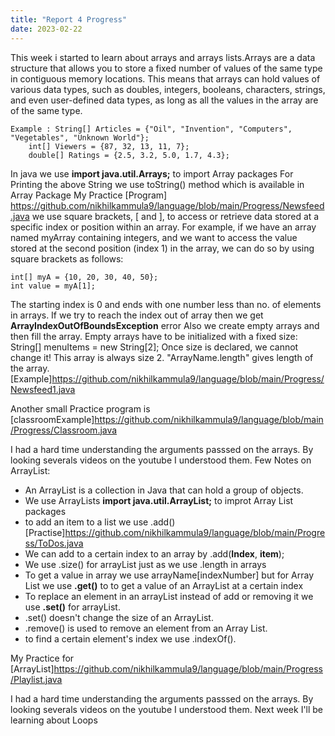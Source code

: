 ```yaml
---
title: "Report 4 Progress"
date: 2023-02-22
---
```

This week i started to learn about arrays and arrays lists.Arrays are a data structure that allows you to store a fixed number of values of the same type in contiguous memory locations. This means that arrays can hold values of various data types, such as doubles, integers, booleans, characters, strings, and even user-defined data types, as long as all the values in the array are of the same type.
```
Example : String[] Articles = {"Oil", "Invention", "Computers", "Vegetables", "Unknown World"};
    int[] Viewers = {87, 32, 13, 11, 7};
    double[] Ratings = {2.5, 3.2, 5.0, 1.7, 4.3};
```
In java we use **import java.util.Arrays;** to import Array packages
For Printing the above String we use toString() method which is available in Array Package
My Practice [Program] https://github.com/nikhilkammula9/language/blob/main/Progress/Newsfeed.java
we use square brackets, [ and ], to access or retrieve data stored at a specific index or position within an array.
For example, if we have an array named myArray containing integers, and we want to access the value stored at the second position (index 1) in the array, we can do so by using square brackets as follows:
```
int[] myA = {10, 20, 30, 40, 50};
int value = myA[1];
```
The starting index is 0 and ends with one number less than no. of elements in arrays.
If we try to reach the index out of array then we get **ArrayIndexOutOfBoundsException** error
Also we create empty arrays and then fill the array. Empty arrays have to be initialized with a fixed size:
String[] menuItems = new String[2];
Once size is declared, we cannot change it! This array is always size 2.
"ArrayName.length" gives length of the array.
[Example]https://github.com/nikhilkammula9/language/blob/main/Progress/Newsfeed1.java

Another small Practice program is [classroomExample]https://github.com/nikhilkammula9/language/blob/main/Progress/Classroom.java

I had a hard time understanding the arguments passsed on the arrays. By looking severals videos on the youtube I understood them. 
Few Notes on ArrayList:
- An ArrayList is a collection in Java that can hold a group of objects.
- We use ArrayLists **import java.util.ArrayList;** to improt Array List packages
- to add an item to a list we use .add() [Practise]https://github.com/nikhilkammula9/language/blob/main/Progress/ToDos.java
- We can add to a certain index to an array by .add(**Index**, **item**);
- We use .size() for arrayList just as we use .length in arrays
- To get a value in array we use arrayName[indexNumber] but for Array List we use **.get()** to to get a value of an ArrayList at a certain index
- To replace an element in an arrayList instead of add or removing it we use **.set()** for arrayList.
- .set() doesn't change the size of an ArrayList.
- .remove() is used to remove an element from an Array List.
- to find a certain element's index we use .indexOf().

My Practice for [ArrayList]https://github.com/nikhilkammula9/language/blob/main/Progress/Playlist.java

I had a hard time understanding the arguments passsed on the arrays. By looking severals videos on the youtube I understood them. Next week I'll be learning about Loops
